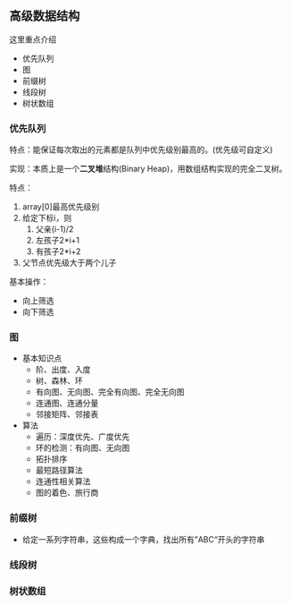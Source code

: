 ## 高级数据结构

这里重点介绍

- 优先队列
- 图
- 前缀树
- 线段树
- 树状数组

### 优先队列

特点：能保证每次取出的元素都是队列中优先级别最高的。(优先级可自定义)

实现：本质上是一个**二叉堆**结构(Binary Heap)，用数组结构实现的完全二叉树。

特点：

1. array[0]最高优先级别
2. 给定下标i，则
   1. 父亲(i-1)/2
   2. 左孩子2*i+1
   3. 有孩子2*i+2
3. 父节点优先级大于两个儿子

基本操作：

- 向上筛选
- 向下筛选

### 图

- 基本知识点
  - 阶、出度、入度
  - 树、森林、环
  - 有向图、无向图、完全有向图、完全无向图
  - 连通图、连通分量
  - 邻接矩阵、邻接表
- 算法
  - 遍历：深度优先、广度优先
  - 环的检测：有向图、无向图
  - 拓扑排序
  - 最短路径算法
  - 连通性相关算法
  - 图的着色、旅行商

### 前缀树

- 给定一系列字符串，这些构成一个字典，找出所有”ABC“开头的字符串

### 线段树

### 树状数组